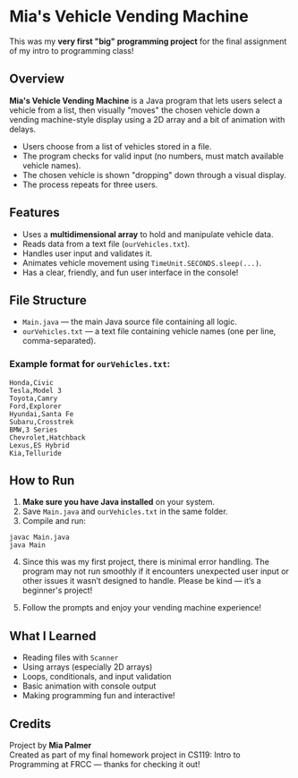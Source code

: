 # Mia's Vehicle Vending Machine

This was my **very first "big" programming project** for the final assignment of my intro to programming class!

## Overview

**Mia's Vehicle Vending Machine** is a Java program that lets users select a vehicle from a list, then visually "moves" the chosen vehicle down a vending machine-style display using a 2D array and a bit of animation with delays.

- Users choose from a list of vehicles stored in a file.
- The program checks for valid input (no numbers, must match available vehicle names).
- The chosen vehicle is shown "dropping" down through a visual display.
- The process repeats for three users.

## Features

- Uses a **multidimensional array** to hold and manipulate vehicle data.
- Reads data from a text file (`ourVehicles.txt`).
- Handles user input and validates it.
- Animates vehicle movement using `TimeUnit.SECONDS.sleep(...)`.
- Has a clear, friendly, and fun user interface in the console!

## File Structure

- `Main.java` — the main Java source file containing all logic.
- `ourVehicles.txt` — a text file containing vehicle names (one per line, comma-separated).

### Example format for `ourVehicles.txt`:
```
Honda,Civic
Tesla,Model 3
Toyota,Camry
Ford,Explorer
Hyundai,Santa Fe
Subaru,Crosstrek
BMW,3 Series
Chevrolet,Hatchback
Lexus,ES Hybrid
Kia,Telluride
```

## How to Run

1. **Make sure you have Java installed** on your system.
2. Save `Main.java` and `ourVehicles.txt` in the same folder.
3. Compile and run:

```
javac Main.java
java Main
```

4. Since this was my first project, there is minimal error handling. The program may not run smoothly if it encounters unexpected user input or other issues it wasn’t designed to handle. Please be kind — it’s a beginner's project!

5. Follow the prompts and enjoy your vending machine experience!

## What I Learned

- Reading files with `Scanner`
- Using arrays (especially 2D arrays)
- Loops, conditionals, and input validation
- Basic animation with console output
- Making programming fun and interactive!

## Credits

Project by **Mia Palmer**  
Created as part of my final homework project in CS119: Intro to Programming at FRCC — thanks for checking it out!
